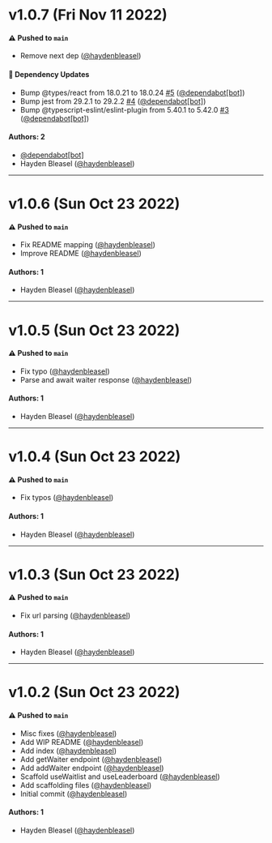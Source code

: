 # v1.0.7 (Fri Nov 11 2022)

#### ⚠️ Pushed to `main`

- Remove next dep ([@haydenbleasel](https://github.com/haydenbleasel))

#### 🔩 Dependency Updates

- Bump @types/react from 18.0.21 to 18.0.24 [#5](https://github.com/haydenbleasel/use-waitlist/pull/5) ([@dependabot[bot]](https://github.com/dependabot[bot]))
- Bump jest from 29.2.1 to 29.2.2 [#4](https://github.com/haydenbleasel/use-waitlist/pull/4) ([@dependabot[bot]](https://github.com/dependabot[bot]))
- Bump @typescript-eslint/eslint-plugin from 5.40.1 to 5.42.0 [#3](https://github.com/haydenbleasel/use-waitlist/pull/3) ([@dependabot[bot]](https://github.com/dependabot[bot]))

#### Authors: 2

- [@dependabot[bot]](https://github.com/dependabot[bot])
- Hayden Bleasel ([@haydenbleasel](https://github.com/haydenbleasel))

---

# v1.0.6 (Sun Oct 23 2022)

#### ⚠️ Pushed to `main`

- Fix README mapping ([@haydenbleasel](https://github.com/haydenbleasel))
- Improve README ([@haydenbleasel](https://github.com/haydenbleasel))

#### Authors: 1

- Hayden Bleasel ([@haydenbleasel](https://github.com/haydenbleasel))

---

# v1.0.5 (Sun Oct 23 2022)

#### ⚠️ Pushed to `main`

- Fix typo ([@haydenbleasel](https://github.com/haydenbleasel))
- Parse and await waiter response ([@haydenbleasel](https://github.com/haydenbleasel))

#### Authors: 1

- Hayden Bleasel ([@haydenbleasel](https://github.com/haydenbleasel))

---

# v1.0.4 (Sun Oct 23 2022)

#### ⚠️ Pushed to `main`

- Fix typos ([@haydenbleasel](https://github.com/haydenbleasel))

#### Authors: 1

- Hayden Bleasel ([@haydenbleasel](https://github.com/haydenbleasel))

---

# v1.0.3 (Sun Oct 23 2022)

#### ⚠️ Pushed to `main`

- Fix url parsing ([@haydenbleasel](https://github.com/haydenbleasel))

#### Authors: 1

- Hayden Bleasel ([@haydenbleasel](https://github.com/haydenbleasel))

---

# v1.0.2 (Sun Oct 23 2022)

#### ⚠️ Pushed to `main`

- Misc fixes ([@haydenbleasel](https://github.com/haydenbleasel))
- Add WIP README ([@haydenbleasel](https://github.com/haydenbleasel))
- Add index ([@haydenbleasel](https://github.com/haydenbleasel))
- Add getWaiter endpoint ([@haydenbleasel](https://github.com/haydenbleasel))
- Add addWaiter endpoint ([@haydenbleasel](https://github.com/haydenbleasel))
- Scaffold useWaitlist and useLeaderboard ([@haydenbleasel](https://github.com/haydenbleasel))
- Add scaffolding files ([@haydenbleasel](https://github.com/haydenbleasel))
- Initial commit ([@haydenbleasel](https://github.com/haydenbleasel))

#### Authors: 1

- Hayden Bleasel ([@haydenbleasel](https://github.com/haydenbleasel))
